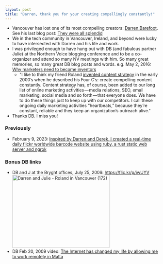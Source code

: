 ```yaml
---
layout: post
title: "Darren, thank you for your creating compellingly constantly!"
---
```

* Vancouver has lost one of its most compelling creators: [Darren Barefoot](https://darrenbarefoot.com/). See his last blog post: [They were all splendid](https://darrenbarefoot.com/2023/02/25/they-were-all-splendid/)
* We in the tech community in Vancouver, Ireland, and beyond were lucky to have intersected with Darren and his life and work.
* I was privileged enough to have hung out with DB (and fabulous partner Julie) at the Northern Voice blogging conference and to be a co-organizer and attend so many NV meetings with him. So many great memories, so many great DB blog posts and words. e.g. May 2, 2016: [Why marketers need to become inventors](https://capulet.com/2016/05/02/2016-5-2-why-marketers-need-to-become-inventors/)
    * "I like to think my friend Roland [invented content strategy](http://rolandtanglao.com/2004/07/31/anil-its-not-about-seo-its-about-creating-compelling-content-constantly/) in the early 2000’s when he described his Four C’s: create compelling content constantly. Content strategy has, of course, been added to our long list of online marketing activities — media relations, SEO, email marketing, social media and so forth — that everyone does. We have to do these things just to keep up with our competitors. I call these ongoing daily marketing activities “heartbeats,” because they’re constant, reliable and they keep an organization’s outreach alive."
* Thanks DB. I miss you!

### Previously
* February 9, 2023: [Inspired by Darren and Derek, I created a real-time daily flickr worldwide barcode website using ruby, a rust static web server and ngrok](http://rolandtanglao.com/2023/02/09/p1-worldwide-flickr-barcode/)

### Bonus DB links

* DB and J at the Bryght offices, July 25, 2006: <https://flic.kr/p/iwUYV>
<a data-flickr-embed="true" href="https://www.flickr.com/photos/roland/198412021/in/photolist-n7Dax-98TB-4bbxcB-62f98b-91DP-5yuH-4iyzk-i3UUL-5Z59b-j3F57-n7EeX-n7C72-n7DjW-i4U8w-8ZMZ7-iwUYV-4bbzgk-n7CYq-aLKv5-n7DRy-n7Dtx-n7Ce1-n7E3b-98TT-2BiY8D-n7DED-j2Yd7-9FLqy" title="Darren and Julie - Roland in Vancouver (172)"><img src="https://live.staticflickr.com/63/198412021_0ad839a567_n.jpg" width="320" height="240" alt="Darren and Julie - Roland in Vancouver (172)"></a><script async src="//embedr.flickr.com/assets/client-code.js" charset="utf-8"></script>
* DB Feb 20, 2009 video: [The Internet has changed my life by allowing me to work remotely in Malta](https://flic.kr/p/62f98b)
